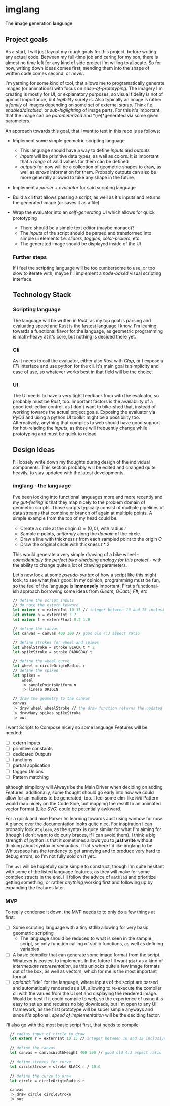 # imglang

The **im**age **g**eneration **lang**uage

## Project goals

As a start, I will just layout my rough goals for this project, before writing any actual code. Between my full-time job and caring for my son, there is almost no time left for any kind of side project I'm willing to allocate. So for now, writing down ideas comes first, mending them into the shape of written code comes second, or *never*.

I'm yarning for some kind of tool, that allows me to programatically generate images (or animations) with focus on *ease-of-prototyping*. The imagery I'm creating is mostly for UI, or explanatory purposes, so visual fidelity is not of upmost importance, but *legibility* surely is. Also typically an image is rather a *family* of images depending on some set of external *states*. Think f.e. *enabled/disabled*, or *sub-higlighting* of image parts. For this it's important that the image can be *parameterized* and *(re)*generated via some given parameters.

An approach towards this goal, that I want to test in this repo is as follows:

- Implement some simple geometric scripting language
  - This language should have a way to define *inputs* and *outputs*
  - *inputs* will be primitive data types, as well as colors. It is important that a *range* of valid values for them can be defined
  - *outputs* for now will be a collection of geometric shapes to draw, as well as *stroke* information for them. Probably outputs can also be more generally allowed to take any shape in the future.
- Implement a *parser* + *evaluator* for said scripting language
- Build a cli that allows passing a script, as well as it's inputs and returns the generated image (or saves it as a file)
- Wrap the evaluator into an *self-generating* UI which allows for quick prototyping
  - There should be a simple text editor (maybe monaco)?
  - The *inputs* of the script should be parsed and transformed into simple ui elements f.e. *sliders*, *toggles*, *color-pickers*, etc.
  - The generated image should be displayed inside of the UI

  ### Further steps

  If i feel the scripting language will be too cumbersome to use, or too slow to iterate with, maybe I'll implement a *node-based* visual scripting interface.

  ## Technology Stack

  ### Scripting language

  The language will be written in *Rust*, as my top goal is parsing and evaluating speed and Rust is the fastest language I know. I'm leaning towards a functional flavor for the language, as geometric programming is math-heavy at it's core, but nothing is decided there yet.

  ### Cli

  As it needs to call the evaluator, either also *Rust* with *Clap*, or I expose a *FFI* interface and use python for the cli. It's main goal is simplicity and ease of use, so whatever works best in that field will be the choice.

  ### UI

  The UI needs to have a very tight feedback loop with the evaluator, so probably must be *Rust*, too. Important factors is the availability of a good text-editor control, as I don't want to bike-shed that, instead of working towards the actual project goals. Exposing the evaluator via *PyO3* and using a python UI toolkit might be a possibility too. Alternatively, anything that compiles to web should have good support for hot-relading the *inputs*, as those will frequently change while prototyping and must be quick to reload

  ## Design Ideas

  I'll loosely write down my thoughts during design of the individual components. This section probably will be edited and changed quite heavily, to stay updated with the latest developments.

  ### imglang - the language

  I've been looking into functional languages more and more recently and my *gut-feeling* is that they map nicely to the problem domain of geometric scripts. Those scripts typically consist of multiple pipelines of data streams that combine or branch off again at multiple points. A simple example from the top of my head could be:

  - Create a circle at the origin $O = (0, 0)$, with radius $r$
  - Sample $n$ points, *uniformly* along the *domain* of the circle
  - Draw a line with thickness $t$ from each sampled point to the origin $O$
  - Draw the original circle with thickness $t * 2$

  This would generate a very simple drawing of a bike wheel *- coincidentially the perfect bike-shedding analogy for this project -* with the ability to change quite a lot of drawing parameters.

  Let's now look at some *pseudo-syntax* of how a script like this might look, to see what *feels* good. In my opinion, programming must be fun, so the feel of the language is **immensely** important. First s functional-ish approach borrowing some ideas from *Gleam, OCaml, F#, etc*

  ```fsharp
  // define the script inputs
  // do note the extern keyword
  let extern r = externInt 10 15 // integer between 10 and 15 inclusive
  let extern n = externInt 3 7
  let extern t = externFloat 0.2 1.0

  // define the canvas
  let canvas = canvas 400 300 // good old 4:3 aspect ratio
  
  // define strokes for wheel and spikes
  let wheelStroke = stroke BLACK t * 2
  let spikeStroke = stroke DARKGRAY t

  // define the wheel curve
  let wheel = circleOriginRadius r
  // define the spiked
  let spikes =
      wheel
      |> samplePointsUniform n
      |> lineTo ORIGIN

  // draw the geometry to the canvas
  canvas
  |> draw wheel wheelStroke // the draw function returns the updated canvas, so we can keep on piping
  |> drawMany spikes spikeStroke 
  |> out
  ```

I want Scripts to Compose nicely so some language Features will be needed:

- [ ] extern Inputs
- [ ] primitive constants
- [ ] dedicated Outputs
- [ ] functions
- [ ] partial application
- [ ] tagged Unions
- [ ] Pattern matching

although simplicity will Always be the Main Driver when deciding on adding Features. additionally, some thought should go early into how we could allow for animations to be generated, too. I feel some elm-like `MVU` Pattern would map nicely on the Code Side,  but mapping the result to an animated vector Format (Like *SVG*) could be potentially awkward.

For a quick and nice Parser Im learning towards Just using winnow for now. A glance over the documentation looks quite nice. For inspiration I can probably look at `gleam`, as the syntax is quite similar for what I'm aiming for (though I don't want to do curly braces, if i can avoid them). I think a big strength of python is that it sometimes allows you to **just write** without thinking about syntax or semantics. That's where I'd like imglang to be. Whitespace has the tendency to get annoying and to produce very hard to debug errors, so I'm not fully sold on it yet... 

The `ast` will be hopefully quite simple to construct, though I'm quite hesitant with some of the listed language features, as they will make for some complex structs in the end. I'll follow the advice of `matklad` and prioritize getting something, or rather *anything* working first and following up by expanding the features later.

### MVP

To really condense it down, the MVP needs to to only do a few things at first:

- [ ] Some scripting language with a tiny stdlib allowing for very basic geometric scripting
  - The language should be reduced to what is seen in the sample script, so only function calling of stdlib functions, as well as defining variables
- [ ] A basic compiler that can generate some image format from the script. Whatever is easiest to implement. In the future I'll want `piet` as a kind of *intermediate representation*, as this unlocks quite a few image formats out of the box, as well as vectors, which for me is the most important format.
- [ ] *optional*: "ide" for the language, where inputs of the script are parsed and automatically rendered as a UI, allowing to re-execute the compiler cli with the values from the UI set and displaying the rendered image. Would be best if it could compile to web, so the experience of using it is easy to set up and requires no big downloads, but I'm open to any UI framework, as the first prototype will be super simple anyways and since it's optional, *speed of implementation* will be the deciding factor.

I'll also go with the most basic script first, that needs to compile

```fsharp
  // radius input of circle to draw
  let extern r = externInt 10 15 // integer between 10 and 15 inclusive

  // define the canvas
  let canvas = canvasWidthHeight 400 300 // good old 4:3 aspect ratio
  
  // define strokes for curve
  let circleStroke = stroke BLACK r / 10.0

  // define the curve to draw
  let circle = circleOriginRadius r

  canvas
  |> draw circle circleStroke
  |> out
```

